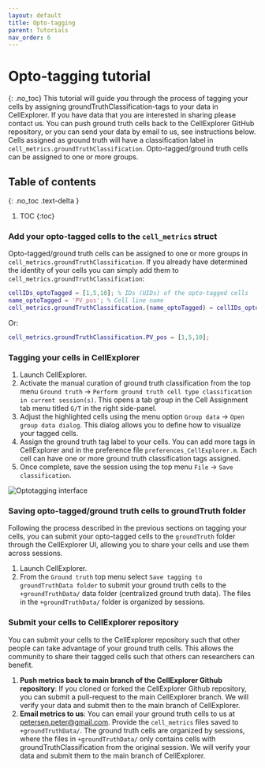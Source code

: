 ```yaml
---
layout: default
title: Opto-tagging
parent: Tutorials
nav_order: 6
---
```

# Opto-tagging tutorial
{: .no_toc}
This tutorial will guide you through the process of tagging your cells by assigning groundTruthClassification-tags to your data in CellExplorer. If you have data that you are interested in sharing please contact us. You can push ground truth cells back to the CellExplorer GitHub repository, or you can send your data by email to us, see instructions below. Cells assigned as ground truth will have a classification label in `cell_metrics.groundTruthClassification`. Opto-tagged/ground truth cells can be assigned to one or more groups. 

## Table of contents
{: .no_toc .text-delta }

1. TOC
{:toc}

### Add your opto-tagged cells to the `cell_metrics` struct 
Opto-tagged/ground truth cells can be assigned to one or more groups in `cell_metrics.groundTruthClassification`. If you already have determined the identity of your cells you can simply add them to `cell_metrics.groundTruthClassification`:
```m
cellIDs_optoTagged = [1,5,10]; % IDs (UIDs) of the opto-tagged cells
name_optoTagged = 'PV_pos'; % Cell line name
cell_metrics.groundTruthClassification.(name_optoTagged) = cellIDs_optoTagged;
```
Or:
```m
cell_metrics.groundTruthClassification.PV_pos = [1,5,10];
```

### Tagging your cells in CellExplorer
1. Launch CellExplorer.
2. Activate the manual curation of ground truth classification from the top menu `Ground truth` -> `Perform ground truth cell type classification in current session(s)`. This opens a tab group in the Cell Assignment tab menu titled `G/T` in the right side-panel. 
3. Adjust the highlighted cells using the menu option `Group data` -> `Open group data dialog`. This dialog allows you to define how to visualize your tagged cells.
4. Assign the ground truth tag label to your cells. You can add more tags in CellExplorer and in the preference file `preferences_CellExplorer.m`. Each cell can have one or more ground truth classification tags assigned.
5. Once complete, save the session using the top menu `File` -> `Save classification`.

![Optotagging interface](https://buzsakilab.com/wp/wp-content/uploads/2020/01/Cell-Explorer-optotagged-cells-2.png)

### Saving opto-tagged/ground truth cells to groundTruth folder
Following the process described in the previous sections on tagging your cells, you can submit your opto-tagged cells to the `groundTruth` folder through the CellExplorer UI, allowing you to share your cells and use them across sessions.

1. Launch CellExplorer.
1. From the `Ground truth` top menu select `Save tagging to groundTruthData folder` to submit your ground truth cells to the `+groundTruthData/` data folder (centralized ground truth data). The files in the `+groundTruthData/` folder is organized by sessions.

### Submit your cells to CellExplorer repository
You can submit your cells to the CellExplorer repository such that other people can take advantage of your ground truth cells. This allows the community to share their tagged cells such that others can researchers can benefit.
1. __Push metrics back to main branch of the CellExplorer Github repository__: If you cloned or forked the CellExplorer Github repository, you can submit a pull-request to the main CellExplorer branch. We will verify your data and submit then to the main branch of CellExplorer. 
2. __Email metrics to us__: You can email your ground truth cells to us at <a href="mailto:petersen.peter@gmail.com">petersen.peter@gmail.com</a>. Provide the `cell_metrics` files saved to `+groundTruthData/`. The ground truth cells are organized by sessions, where the files in `+groundTruthData/` only contains cells with groundTruthClassification from the original session. We will verify your data and submit them to the main branch of CellExplorer.
